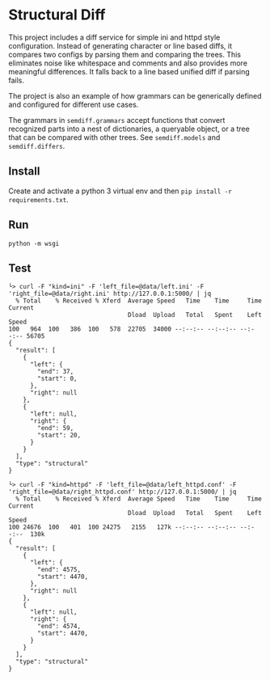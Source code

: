 # Structural Diff
This project includes a diff service for simple ini and httpd style
configuration. Instead of generating character or line based diffs, it compares
two configs by parsing them and comparing the trees. This eliminates noise like
whitespace and comments and also provides more meaningful differences. It falls
back to a line based unified diff if parsing fails.

The project is also an example of how grammars can be generically defined and
configured for different use cases.

The grammars in `semdiff.grammars` accept functions that convert recognized
parts into a nest of dictionaries, a queryable object, or a tree that can be
compared with other trees. See `semdiff.models` and `semdiff.differs`.

## Install
Create and activate a python 3 virtual env and then `pip install -r requirements.txt`.

## Run
`python -m wsgi`

## Test
```
└> curl -F "kind=ini" -F 'left_file=@data/left.ini' -F 'right_file=@data/right.ini' http://127.0.0.1:5000/ | jq
  % Total    % Received % Xferd  Average Speed   Time    Time     Time  Current
                                 Dload  Upload   Total   Spent    Left  Speed
100   964  100   386  100   578  22705  34000 --:--:-- --:--:-- --:--:-- 56705
{
  "result": [
    {
      "left": {
        "end": 37,
        "start": 0,
      },
      "right": null
    },
    {
      "left": null,
      "right": {
        "end": 59,
        "start": 20,
      }
    }
  ],
  "type": "structural"
}
```
```
└> curl -F "kind=httpd" -F 'left_file=@data/left_httpd.conf' -F 'right_file=@data/right_httpd.conf' http://127.0.0.1:5000/ | jq
  % Total    % Received % Xferd  Average Speed   Time    Time     Time  Current
                                 Dload  Upload   Total   Spent    Left  Speed
100 24676  100   401  100 24275   2155   127k --:--:-- --:--:-- --:--:--  130k
{
  "result": [
    {
      "left": {
        "end": 4575,
        "start": 4470,
      },
      "right": null
    },
    {
      "left": null,
      "right": {
        "end": 4574,
        "start": 4470,
      }
    }
  ],
  "type": "structural"
}
```